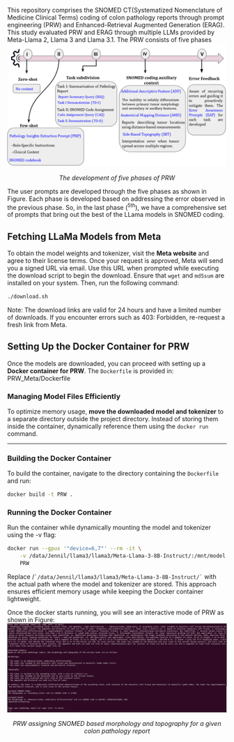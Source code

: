 This repository comprises the  SNOMED CT(Systematized Nomenclature of Medicine Clinical Terms) coding of colon pathology reports through prompt engineering (PRW) and Enhanced-Retrieval Augmented Generation (ERAG). This study evaluated PRW and ERAG through multiple LLMs provided by Meta-Llama 2, Llama 3 and Llama 3.1. The PRW consists of five phases
![screenshot](PRW_5_phases.png)
<p align="center"><em>The development of five phases of PRW</em></p>
The user prompts are developed through the five phases as shown in Figure. Each phase is developed based on addressing the error observed in the previous phase. So, in the last phase (<sup>5th</sup>), we have a comprehensive set of prompts that bring out the best of the LLama models in SNOMED coding.

## Fetching LLaMa Models from Meta
To obtain the model weights and tokenizer, visit the **Meta website** and agree to their license terms. Once your request is approved, Meta will send you a signed URL via email. Use this URL when prompted while executing the download script to begin the download. Ensure that `wget` and `md5sum` are installed on your system. Then, run the following command:
```bash
./download.sh
```
Note: The download links are valid for 24 hours and have a limited number of downloads. If you encounter errors such as 403: Forbidden, re-request a fresh link from Meta.

## Setting Up the Docker Container for PRW

Once the models are downloaded, you can proceed with setting up a **Docker container for PRW**. The `Dockerfile` is provided in: PRW_Meta/Dockerfile


### Managing Model Files Efficiently
To optimize memory usage, **move the downloaded model and tokenizer** to a separate directory outside the project directory. Instead of storing them inside the container, dynamically reference them using the `docker run` command.

---

### **Building the Docker Container**
To build the container, navigate to the directory containing the `Dockerfile` and run:

```bash
docker build -t PRW .
```
### **Running the Docker Container**
Run the container while dynamically mounting the model and tokenizer using the -v flag:

```bash
docker run --gpus '"device=6,7"' --rm -it \
    -v /data/Jennil/llama3/llama3/Meta-Llama-3-8B-Instruct/:/mnt/model \
    PRW
```
Replace /`` `/data/Jennil/llama3/llama3/Meta-Llama-3-8B-Instruct/` `` with the actual path where the model and tokenizer are stored. This approach ensures efficient memory usage while keeping the Docker container lightweight.

Once the docker starts running, you will see an interactive mode of PRW as shown in Figure:
![screenshot](demo_PRW.png)
<p align="center"><em> PRW assigning SNOMED based morphology and topography for a given colon pathology report</em></p>




